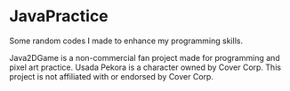 # JavaPractice
Some random codes I made to enhance my programming skills.



Java2DGame is a non-commercial fan project made for programming and pixel art practice. Usada Pekora is a character owned by Cover Corp. This project is not affiliated with or endorsed by Cover Corp.
